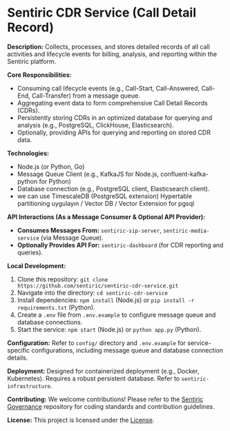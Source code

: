 # Sentiric CDR Service (Call Detail Record)

**Description:** Collects, processes, and stores detailed records of all call activities and lifecycle events for billing, analysis, and reporting within the Sentiric platform.

**Core Responsibilities:**
*   Consuming call lifecycle events (e.g., Call-Start, Call-Answered, Call-End, Call-Transfer) from a message queue.
*   Aggregating event data to form comprehensive Call Detail Records (CDRs).
*   Persistently storing CDRs in an optimized database for querying and analysis (e.g., PostgreSQL, ClickHouse, Elasticsearch).
*   Optionally, providing APIs for querying and reporting on stored CDR data.

**Technologies:**
*   Node.js (or Python, Go)
*   Message Queue Client (e.g., KafkaJS for Node.js, confluent-kafka-python for Python)
*   Database connection (e.g., PostgreSQL client, Elasticsearch client).
* we can use TimescaleDB (PostgreSQL extension)	Hypertable partitioning uygulayın / Vector DB / Vector Extension for pgsql

**API Interactions (As a Message Consumer & Optional API Provider):**
*   **Consumes Messages From:** `sentiric-sip-server`, `sentiric-media-service` (via Message Queue).
*   **Optionally Provides API For:** `sentiric-dashboard` (for CDR reporting and queries).

**Local Development:**
1.  Clone this repository: `git clone https://github.com/sentiric/sentiric-cdr-service.git`
2.  Navigate into the directory: `cd sentiric-cdr-service`
3.  Install dependencies: `npm install` (Node.js) or `pip install -r requirements.txt` (Python).
4.  Create a `.env` file from `.env.example` to configure message queue and database connections.
5.  Start the service: `npm start` (Node.js) or `python app.py` (Python).

**Configuration:**
Refer to `config/` directory and `.env.example` for service-specific configurations, including message queue and database connection details.

**Deployment:**
Designed for containerized deployment (e.g., Docker, Kubernetes). Requires a robust persistent database. Refer to `sentiric-infrastructure`.

**Contributing:**
We welcome contributions! Please refer to the [Sentiric Governance](https://github.com/sentiric/sentiric-governance) repository for coding standards and contribution guidelines.

**License:**
This project is licensed under the [License](LICENSE).
